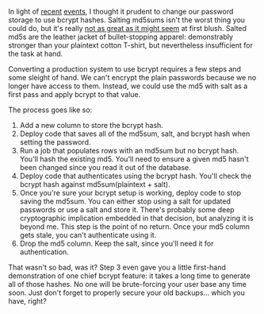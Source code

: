 In light of [recent](http://www.codinghorror.com/blog/2010/12/the-dirty-truth-about-web-passwords.html)
[events](http://twitter.com/#!/abscondment/status/14525340114227201), I thought
it prudent to change our password storage to use bcrypt hashes. Salting md5sums
isn't the worst thing you could do, but it's really
[not as great as it might seem](http://codahale.com/how-to-safely-store-a-password/)
at first blush. Salted md5s are the leather jacket of bullet-stopping apparel:
demonstrably stronger than your plaintext cotton T-shirt, but nevertheless
insufficient for the task at hand.

Converting a production system to use bcrypt requires a few steps and some
sleight of hand. We can't encrypt the plain passwords because we no longer
have access to them. Instead, we could use the md5 with salt as a first pass
and apply bcrypt to that value.

The process goes like so:

 1. Add a new column to store the bcrypt hash.
 2. Deploy code that saves all of the md5sum, salt, and bcrypt hash when setting
    the password.
 3. Run a job that populates rows with an md5sum but no bcrypt hash. You'll hash
    the existing md5. You'll need to ensure a given md5 hasn't been changed since you read it out of the database.
 4. Deploy code that authenticates using the bcrypt hash. You'll check the
    bcrypt hash against md5sum(plaintext + salt).
 5. Once you're sure your bcrypt setup is working, deploy code to stop saving
    the md5sum. You can either stop using a salt for updated passwords or use a
    salt and store it. There's probably some deep cryptographic implication
    embedded in that decision, but analyzing it is beyond me. This step is the
    point of no return. Once your md5 column gets stale, you can't authenticate 
    using it.
 6. Drop the md5 column. Keep the salt, since you'll need it for authentication.

That wasn't so bad, was it? Step 3 even gave you a little first-hand
demonstration of one chief bcrypt feature: it takes a long time to generate
all of those hashes. No one will be brute-forcing your user base any time soon.
Just don't forget to properly secure your old backups... which you have, right?
